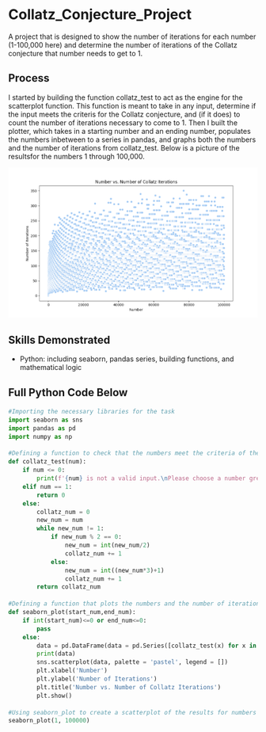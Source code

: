 # Collatz_Conjecture_Project
A project that is designed to show the number of iterations for each number (1-100,000 here) and determine the number of iterations of the Collatz conjecture that number needs to get to 1.

## Process
I started by building the function collatz_test to act as the engine for the scatterplot function. This function is meant to take in any input, determine if the input meets the criteris for the Collatz conjecture, and (if it does) to count the number of iterations necessary to come to 1. Then I built the plotter, which takes in a starting number and an ending number, populates the numbers inbetween to a series in pandas, and graphs both the numbers and the number of iterations from collatz_test. Below is a picture of the resultsfor the numbers 1 through 100,000.

<img src="https://github.com/aadams10046/Collatz_Conjecture_Project/blob/main/Collatz_1_to_100000.png?raw=true" alt="Graph for Collatz Iterations 1-100,000" title="Results">

## Skills Demonstrated
* Python: including seaborn, pandas series, building functions, and mathematical logic

## Full Python Code Below

```python
#Importing the necessary libraries for the task
import seaborn as sns
import pandas as pd
import numpy as np

#Defining a function to check that the numbers meet the criteria of the Collatz conjecture, then find the number of iterations of Collatz are necessary
def collatz_test(num):
    if num <= 0:
        print(f'{num} is not a valid input.\nPlease choose a number greater than or equal to 1.')
    elif num == 1:
        return 0
    else:
        collatz_num = 0
        new_num = num
        while new_num != 1:
            if new_num % 2 == 0:
                new_num = int(new_num/2)
                collatz_num += 1
            else:
                new_num = int((new_num*3)+1)
                collatz_num += 1
        return collatz_num

#Defining a function that plots the numbers and the number of iterations for each number from a start_num to an end_num using seaborn
def seaborn_plot(start_num,end_num):
    if int(start_num)<=0 or end_num<=0:
        pass
    else:
        data = pd.DataFrame(data = pd.Series([collatz_test(x) for x in range(start_num, end_num + 1)], [x for x in range(start_num, end_num + 1)]))
        print(data)
        sns.scatterplot(data, palette = 'pastel', legend = [])
        plt.xlabel('Number')
        plt.ylabel('Number of Iterations')
        plt.title('Number vs. Number of Collatz Iterations')
        plt.show()

#Using seaborn_plot to create a scatterplot of the results for numbers 1 through 100000
seaborn_plot(1, 100000)
```
